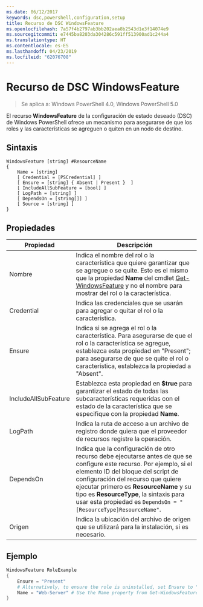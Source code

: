 ```yaml
---
ms.date: 06/12/2017
keywords: dsc,powershell,configuration,setup
title: Recurso de DSC WindowsFeature
ms.openlocfilehash: 7a57f4b2797ab3bb202aea8b2543d1e3f14074e9
ms.sourcegitcommit: e7445ba8203da304286c591ff513900ad1c244a4
ms.translationtype: HT
ms.contentlocale: es-ES
ms.lasthandoff: 04/23/2019
ms.locfileid: "62076708"
---
```

# <a name="dsc-windowsfeature-resource"></a>Recurso de DSC WindowsFeature

> Se aplica a: Windows PowerShell 4.0, Windows PowerShell 5.0

El recurso **WindowsFeature** de la configuración de estado deseado (DSC) de Windows PowerShell ofrece un mecanismo para asegurarse de que los roles y las características se agreguen o quiten en un nodo de destino.

## <a name="syntax"></a>Sintaxis

```
WindowsFeature [string] #ResourceName
{
    Name = [string]
    [ Credential = [PSCredential] ]
    [ Ensure = [string] { Absent | Present }  ]
    [ IncludeAllSubFeature = [bool] ]
    [ LogPath = [string] ]
    [ DependsOn = [string[]] ]
    [ Source = [string] ]
}
```

## <a name="properties"></a>Propiedades

|  Propiedad  |  Descripción   |
|---|---|
| Nombre| Indica el nombre del rol o la característica que quiere garantizar que se agregue o se quite. Esto es el mismo que la propiedad __Name__ del cmdlet [Get-WindowsFeature](/powershell/module/servermanager/Get-WindowsFeature) y no el nombre para mostrar del rol o la característica.|
| Credential| Indica las credenciales que se usarán para agregar o quitar el rol o la característica.|
| Ensure| Indica si se agrega el rol o la característica. Para asegurarse de que el rol o la característica se agregue, establezca esta propiedad en "Present"; para asegurarse de que se quite el rol o característica, establezca la propiedad a "Absent".|
| IncludeAllSubFeature| Establezca esta propiedad en __$true__ para garantizar el estado de todas las subcaracterísticas requeridas con el estado de la característica que se especifique con la propiedad __Name__.|
| LogPath| Indica la ruta de acceso a un archivo de registro donde quiera que el proveedor de recursos registre la operación.|
| DependsOn| Indica que la configuración de otro recurso debe ejecutarse antes de que se configure este recurso. Por ejemplo, si el elemento ID del bloque del script de configuración del recurso que quiere ejecutar primero es __ResourceName__ y su tipo es __ResourceType__, la sintaxis para usar esta propiedad es `DependsOn = "[ResourceType]ResourceName"`.|
| Origen| Indica la ubicación del archivo de origen que se utilizará para la instalación, si es necesario.|

## <a name="example"></a>Ejemplo
```powershell
WindowsFeature RoleExample
{
    Ensure = "Present"
    # Alternatively, to ensure the role is uninstalled, set Ensure to "Absent"
    Name = "Web-Server" # Use the Name property from Get-WindowsFeature
}
```